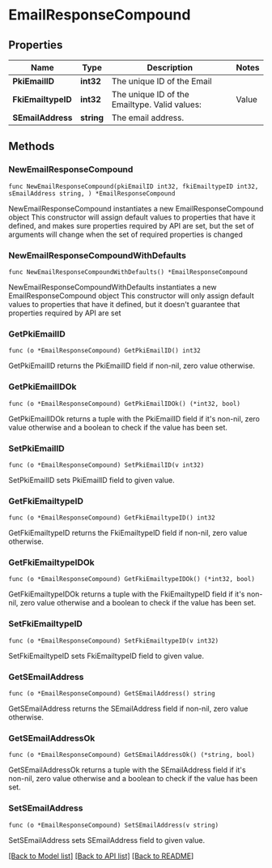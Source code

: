 # EmailResponseCompound

## Properties

Name | Type | Description | Notes
------------ | ------------- | ------------- | -------------
**PkiEmailID** | **int32** | The unique ID of the Email | 
**FkiEmailtypeID** | **int32** | The unique ID of the Emailtype.  Valid values:  |Value|Description| |-|-| |1|Office| |2|Home| | 
**SEmailAddress** | **string** | The email address. | 

## Methods

### NewEmailResponseCompound

`func NewEmailResponseCompound(pkiEmailID int32, fkiEmailtypeID int32, sEmailAddress string, ) *EmailResponseCompound`

NewEmailResponseCompound instantiates a new EmailResponseCompound object
This constructor will assign default values to properties that have it defined,
and makes sure properties required by API are set, but the set of arguments
will change when the set of required properties is changed

### NewEmailResponseCompoundWithDefaults

`func NewEmailResponseCompoundWithDefaults() *EmailResponseCompound`

NewEmailResponseCompoundWithDefaults instantiates a new EmailResponseCompound object
This constructor will only assign default values to properties that have it defined,
but it doesn't guarantee that properties required by API are set

### GetPkiEmailID

`func (o *EmailResponseCompound) GetPkiEmailID() int32`

GetPkiEmailID returns the PkiEmailID field if non-nil, zero value otherwise.

### GetPkiEmailIDOk

`func (o *EmailResponseCompound) GetPkiEmailIDOk() (*int32, bool)`

GetPkiEmailIDOk returns a tuple with the PkiEmailID field if it's non-nil, zero value otherwise
and a boolean to check if the value has been set.

### SetPkiEmailID

`func (o *EmailResponseCompound) SetPkiEmailID(v int32)`

SetPkiEmailID sets PkiEmailID field to given value.


### GetFkiEmailtypeID

`func (o *EmailResponseCompound) GetFkiEmailtypeID() int32`

GetFkiEmailtypeID returns the FkiEmailtypeID field if non-nil, zero value otherwise.

### GetFkiEmailtypeIDOk

`func (o *EmailResponseCompound) GetFkiEmailtypeIDOk() (*int32, bool)`

GetFkiEmailtypeIDOk returns a tuple with the FkiEmailtypeID field if it's non-nil, zero value otherwise
and a boolean to check if the value has been set.

### SetFkiEmailtypeID

`func (o *EmailResponseCompound) SetFkiEmailtypeID(v int32)`

SetFkiEmailtypeID sets FkiEmailtypeID field to given value.


### GetSEmailAddress

`func (o *EmailResponseCompound) GetSEmailAddress() string`

GetSEmailAddress returns the SEmailAddress field if non-nil, zero value otherwise.

### GetSEmailAddressOk

`func (o *EmailResponseCompound) GetSEmailAddressOk() (*string, bool)`

GetSEmailAddressOk returns a tuple with the SEmailAddress field if it's non-nil, zero value otherwise
and a boolean to check if the value has been set.

### SetSEmailAddress

`func (o *EmailResponseCompound) SetSEmailAddress(v string)`

SetSEmailAddress sets SEmailAddress field to given value.



[[Back to Model list]](../README.md#documentation-for-models) [[Back to API list]](../README.md#documentation-for-api-endpoints) [[Back to README]](../README.md)


